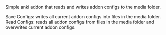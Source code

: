 Simple anki addon that reads and writes addon configs to the media folder.

Save Configs: writes all current addon configs into files in the media folder.
Read Configs: reads all addon configs from files in the media folder and overwrites current addon configs.